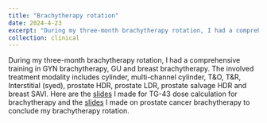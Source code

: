 ```yaml
---
title: "Brachytherapy rotation"
date: 2024-4-23
excerpt: "During my three-month brachytherapy rotation, I had a comprehensive training in GYN brachytherapy, GU and breast brachytherapy. The involved treatment modality includes cylinder, multi-channel cylinder, T&O, T&R, Interstitial (syed), prostate HDR, prostate LDR, prostate salvage HDR and breast SAVI. Here are the [slides](/files/Brachy_DoseCalc.pdf) I made for TG-43 dose calculation for brachytherapy and the [slides](/files/Brachy_Prostate.pdf) I made on prostate cancer brachytherapy to conclude my brachytherapy rotation."
collection: clinical
---
```


During my three-month brachytherapy rotation, I had a comprehensive training in GYN brachytherapy, GU and breast brachytherapy. The involved treatment modality includes cylinder, multi-channel cylinder, T&O, T&R, Interstitial (syed), prostate HDR, prostate LDR, prostate salvage HDR and breast SAVI. Here are the [slides](/files/Brachy_DoseCalc.pdf) I made for TG-43 dose calculation for brachytherapy and the [slides](/files/Brachy_Prostate.pdf) I made on prostate cancer brachytherapy to conclude my brachytherapy rotation.